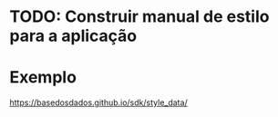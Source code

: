 # TODO: Construir manual de estilo para a aplicação

# Exemplo
https://basedosdados.github.io/sdk/style_data/

